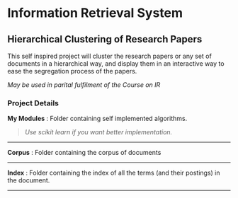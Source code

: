 # Information Retrieval System

## Hierarchical Clustering of Research Papers

This self inspired project will cluster the research papers or any set of
documents in a hierarchical way, and display them in an interactive way
to ease the segregation process of the papers.

_May be used in parital fulfilment of the Course on IR_

### Project Details

**My Modules** : Folder containing self implemented algorithms. 

> _Use scikit learn if you want better implementation._

---

**Corpus** : Folder containing the corpus of documents

---

**Index** : Folder containing the index of all the terms (and their 
postings) in the document.

---
